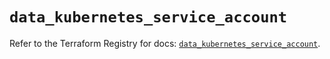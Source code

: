 # `data_kubernetes_service_account`

Refer to the Terraform Registry for docs: [`data_kubernetes_service_account`](https://registry.terraform.io/providers/hashicorp/kubernetes/2.38.0/docs/data-sources/service_account).
